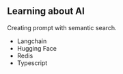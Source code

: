 ## Learning about AI

Creating prompt with semantic search.

- Langchain
- Hugging Face
- Redis
- Typescript
